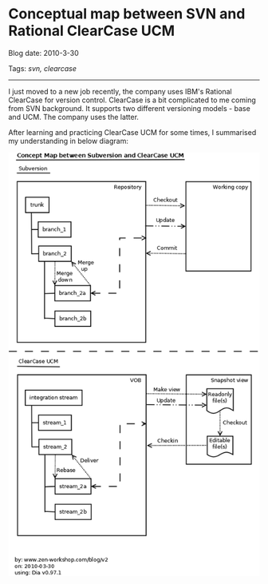 # Conceptual map between SVN and Rational ClearCase UCM

Blog date: 2010-3-30

Tags: *svn, clearcase*

---

I just moved to a new job recently, the company uses IBM's Rational ClearCase for version control. ClearCase is a bit complicated to me coming from SVN background. It supports two different versioning models - base and UCM. The company uses the latter.

After learning and practicing ClearCase UCM for some times, I summarised my understanding in below diagram:


![SVN to ClearCase UCM concept map](https://github.com/shiouming/technotes/blob/main/version-control/subversion2clearcase.png)
